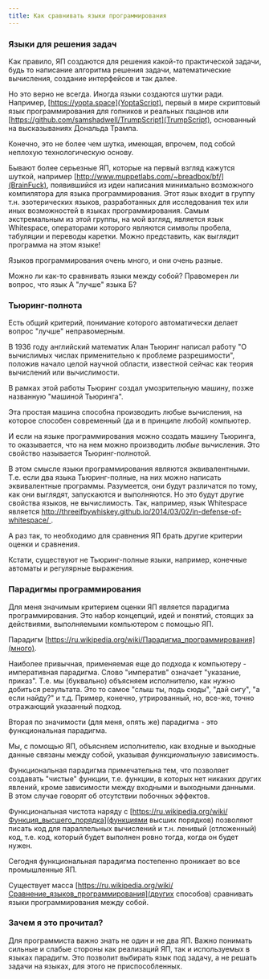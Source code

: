 ```yaml
---
title: Как сравнивать языки программирования
---
```


### Языки для решения задач

Как правило, ЯП создаются для решения какой-то практической задачи, будь то написание алгоритма решения задачи,
математические вычисления, создание интерфейсов и так далее.

Но это верно не всегда. Иногда языки создаются шутки ради. Например, [https://yopta.space](YoptaScript),
первый в мире скриптовый язык программирования для гопников и реальных пацанов или 
[https://github.com/samshadwell/TrumpScript](TrumpScript), основанный на высказываниях Дональда Трампа.

Конечно, это не более чем шутка, имеющая, впрочем, под собой неплохую технологическую основу.

Бывают более серьезные ЯП, которые на первый взгляд кажутся шуткой, например [http://www.muppetlabs.com/~breadbox/bf/](BrainFuck),
появившийся из идеи написания минимально возможного компилятора для языка программирования. Этот язык
входит в группу т.н. эзотерических языков, разработанных для исследования тех или иных возможностей
в языках программирования. Самым экстремальным из этой группы, на мой взгляд, является язык Whitespace,
операторами которого являются символы пробела, табуляции и переводы каретки. Можно представить, как выглядит
программа на этом языке!

Языков программирования очень много, и они очень разные.

Можно ли как-то сравнивать языки между собой? Правомерен ли вопрос, что язык А "лучше" языка Б?

### Тьюринг-полнота

Есть общий критерий, понимание которого автоматически делает вопрос "лучше" неправомерным.

В 1936 году английский математик Алан Тьюринг написал работу "О вычислимых числах применительно к проблеме разрешимости",
положив начало целой научной области, известной сейчас как теория вычислений или вычислимости.

В рамках этой работы Тьюринг создал умозрительную машину, позже названную "машиной Тьюринга".

Эта простая машина способна производить любые вычисления, на которое способен современный (да и в принципе любой) компьютер.

И если на языке программирования можно создать машину Тьюринга, то оказывается, что на нем можно производить
_любые_ вычисления. Это свойство называется Тьюринг-полнотой.

В этом смысле языки программирования являются эквивалентными. Т.е. если два языка Тьюринг-полные, на них можно написать эквивалентные программы.
Разумеется, они будут различатся по тому, как они выглядят, запускаются и выполняются. Но это будут другие свойства языков,
не вычислимость. Так, например, язык Whitespace является [http://threeifbywhiskey.github.io/2014/03/02/in-defense-of-whitespace/
](Тьюринг-полным).

А раз так, то необходимо для сравнения ЯП брать другие критерии оценки и сравнения.

Кстати, существуют не Тьюринг-полные языки, например, конечные автоматы и регулярные выражения.

### Парадигмы программирования

Для меня значимым критерием оценки ЯП является парадигма программирования. Это набор концепций, идей и понятий, стоящих за действиями,
выполняемыми компьютером с помощью ЯП.

Парадигм [https://ru.wikipedia.org/wiki/Парадигма_программирования](много).

Наиболее привычная, применяемая еще до подхода к компьютеру - императивная парадигма. Слово "императив" означает "указание, приказ".
Т.е. мы (буквально) объясняем исполнителю, как нужно добиться результата. Это то самое "слыш ты, подь сюды", "дай сигу", "а если найду?"
и т.д. Пример, конечно, утрированный, но, все-же, точно отражающий указанный подход.

Вторая по значимости (для меня, опять же) парадигма - это функциональная парадигма.

Мы, с помощью ЯП, объясняем исполнителю, как входные и выходные данные связаны между собой, указывая _функциональную_ зависимость.

Функциональная парадигма примечательна тем, что позволяет создавать "чистые" функции, т.е. функции, в которых нет никаких других
явлений, кроме зависимости между входными и выходными данными. В этом случае говорят об отсутствии побочных эффектов.

Функциональная чистота наряду с [https://ru.wikipedia.org/wiki/Функция_высшего_порядка](функциями высших порядков) позволяют писать
код для параллельных вычислений и т.н. ленивый (отложенный) код, т.е. код, который будет выполнен ровно тогда, когда он будет нужен.

Сегодня функциональная парадигма постепенно проникает во все промышленные ЯП.

Существует масса [https://ru.wikipedia.org/wiki/Сравнение_языков_программирования](других способов) сравнивать языки программирования между собой.

### Зачем я это прочитал?

Для программиста важно знать не один и не два ЯП. Важно понимать сильные и слабые стороны как реализаций ЯП, так и используемых в языках парадигм.
Это позволит выбирать язык под задачу, а не решать задачи на языках, для этого не приспособленных.
